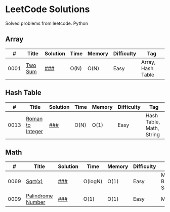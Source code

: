 # LeetCode Solutions
Solved problems from leetcode. Python

## Array
|  #  | Title                                    | Solution                  |  Time        | Memory | Difficulty    | Tag          |
|-----|------------------------------------------|---------------------------| ------------ |--------| ------------- |--------------|
0001 | [Two Sum](leetcode.com/problems/two-sum) | [###](./Array/Two-Sum.py) | O(N) | O(N)   | Easy | Array, Hash Table|


## Hash Table
|  #  | Title                                    | Solution                       |  Time        | Memory | Difficulty    | Tag          |
|-----|------------------------------------------|--------------------------------| ------------ |--------| ------------- |--------------|
0013 | [Roman to Integer](leetcode.com/problems/roman-to-integer) | [###](./Hash-Table/Roman-to-Integer.py) | O(N) | O(1)   | Easy | Hash Table, Math, String|


## Math
|  #  | Title           | Solution                           | Time    | Memory          | Difficulty    | Tag         |
|-----|---------------- |------------------------------------|---------| --------------- | ------------- |-------------|
0069 | [Sqrt(x)](leetcode.com/problems/sqrtx) | [###](./Math/Sqrt(x).py)           | O(logN) | O(1) | Easy | Math, Binary Search|
0009 | [Palindrome Number](leetcode.com/problems/palindrome-number) | [###](./Math/Palindrome-Number.py) | O(1)    | O(1) | Easy | Math|
